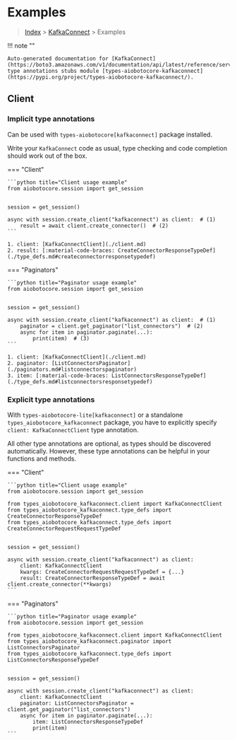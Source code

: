 # Examples

> [Index](../README.md) > [KafkaConnect](./README.md) > Examples

!!! note ""

    Auto-generated documentation for [KafkaConnect](https://boto3.amazonaws.com/v1/documentation/api/latest/reference/services/kafkaconnect.html#KafkaConnect)
    type annotations stubs module [types-aiobotocore-kafkaconnect](https://pypi.org/project/types-aiobotocore-kafkaconnect/).

## Client

### Implicit type annotations

Can be used with `types-aiobotocore[kafkaconnect]` package installed.

Write your `KafkaConnect` code as usual,
type checking and code completion should work out of the box.



=== "Client"

    ```python title="Client usage example"
    from aiobotocore.session import get_session


    session = get_session()

    async with session.create_client("kafkaconnect") as client:  # (1)
        result = await client.create_connector()  # (2)
    ```

    1. client: [KafkaConnectClient](./client.md)
    2. result: [:material-code-braces: CreateConnectorResponseTypeDef](./type_defs.md#createconnectorresponsetypedef) 



=== "Paginators"

    ```python title="Paginator usage example"
    from aiobotocore.session import get_session


    session = get_session()

    async with session.create_client("kafkaconnect") as client:  # (1)
        paginator = client.get_paginator("list_connectors")  # (2)
        async for item in paginator.paginate(...):
            print(item)  # (3)
    ```

    1. client: [KafkaConnectClient](./client.md)
    2. paginator: [ListConnectorsPaginator](./paginators.md#listconnectorspaginator)
    3. item: [:material-code-braces: ListConnectorsResponseTypeDef](./type_defs.md#listconnectorsresponsetypedef) 




### Explicit type annotations

With `types-aiobotocore-lite[kafkaconnect]`
or a standalone `types_aiobotocore_kafkaconnect` package, you have to explicitly specify
`client: KafkaConnectClient` type annotation.

All other type annotations are optional, as types should be discovered automatically.
However, these type annotations can be helpful in your functions and methods.


=== "Client"

    ```python title="Client usage example"
    from aiobotocore.session import get_session

    from types_aiobotocore_kafkaconnect.client import KafkaConnectClient
    from types_aiobotocore_kafkaconnect.type_defs import CreateConnectorResponseTypeDef
    from types_aiobotocore_kafkaconnect.type_defs import CreateConnectorRequestRequestTypeDef


    session = get_session()

    async with session.create_client("kafkaconnect") as client:
        client: KafkaConnectClient
        kwargs: CreateConnectorRequestRequestTypeDef = {...}
        result: CreateConnectorResponseTypeDef = await client.create_connector(**kwargs)
    ```



=== "Paginators"

    ```python title="Paginator usage example"
    from aiobotocore.session import get_session

    from types_aiobotocore_kafkaconnect.client import KafkaConnectClient
    from types_aiobotocore_kafkaconnect.paginator import ListConnectorsPaginator
    from types_aiobotocore_kafkaconnect.type_defs import ListConnectorsResponseTypeDef


    session = get_session()

    async with session.create_client("kafkaconnect") as client:
        client: KafkaConnectClient
        paginator: ListConnectorsPaginator = client.get_paginator("list_connectors")
        async for item in paginator.paginate(...):
            item: ListConnectorsResponseTypeDef
            print(item)
    ```


